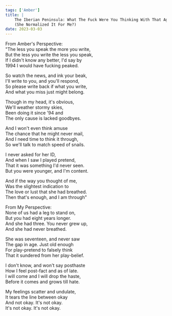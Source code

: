 ```yaml
---  
tags: ['Amber']  
title: |  
    The Iberian Peninsula: What The Fuck Were You Thinking With That Age Gap  
    (She Normalized It For Me?)  
date: 2023-03-03  
---
```


From Amber's Perspective:  
"The less you speak the more you write,  
But the less you write the less you speak,  
If I didn't know any better, I'd say by  
1994 I would have fucking peaked.

So watch the news, and ink your beak,  
I'll write to you, and you'll respond,  
So please write back if what you write,  
And what you miss just might belong.

Though in my head, it's obvious,  
We'll weather stormy skies,  
Been doing it since '94 and  
The only cause is lacked goodbyes.

And I won't even think amuse  
The chance that he might never mail,  
And I need time to think it through,  
So we'll talk to match speed of snails.

I never asked for her ID,  
And when I saw I played pretend,  
That it was something I'd never seen.  
But you were younger, and I'm content.

And if the way you thought of me,  
Was the slightest indication to  
The love or lust that she had breathed.  
Then that's enough, and I am through"

From My Perspective:  
None of us had a leg to stand on,  
But you had eight years longer.  
And she had three. You never grew up,  
And she had never breathed.

She was seventeen, and never saw  
The gap in age. Just old enough  
For play-pretend to falsely think  
That it sundered from her play-belief.

I don't know, and won't say posthaste  
How I feel post-fact and as of late.  
I will come and I will drop the haste,  
Before it comes and grows till hate.

My feelings scatter and undulate,  
It tears the line between okay  
And not okay. It's not okay.  
It's not okay. It's not okay.
